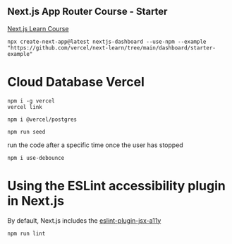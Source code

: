 ## Next.js App Router Course - Starter

[Next.js Learn Course](https://nextjs.org/learn)

```
npx create-next-app@latest nextjs-dashboard --use-npm --example "https://github.com/vercel/next-learn/tree/main/dashboard/starter-example"
```

# Cloud Database Vercel

```
npm i -g vercel
vercel link
```

```
npm i @vercel/postgres
```

```
npm run seed
```

run the code after a specific time once the user has stopped

```
npm i use-debounce
```

# Using the ESLint accessibility plugin in Next.js

By default, Next.js includes the [eslint-plugin-jsx-a11y](https://github.com/jsx-eslint/eslint-plugin-jsx-a11y)

```
npm run lint
```
